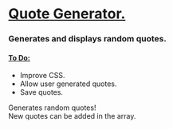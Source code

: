 <h1><ins>Quote Generator.</ins></h1>
<h3>Generates and displays random quotes.</h3>
<h4> <ins> To Do: </ins> </h4>
<ul> 
<li> Improve CSS. </li>
  <li> Allow user generated quotes. </li>
  <li>Save quotes.</li>
</ul>

<p>Generates random quotes! <br> New quotes can be added in the array.</p>
